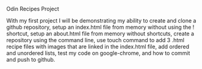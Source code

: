 Odin Recipes Project

With my first project I will be demonstrating my ability to create and clone a github repository, setup an index.html file from memory without using the ! shortcut, setup an about.html file from memory without shortcuts, create a repository using the command line, use touch command to add 3 .html recipe files with images that are linked in the index.html file, add ordered and unordered lists, test my code on google-chrome, and how to commit and push to github.